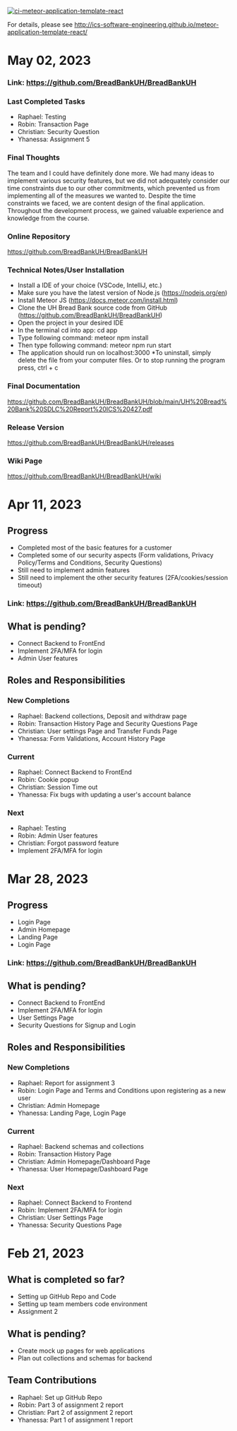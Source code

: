[![ci-meteor-application-template-react](https://github.com/ics-software-engineering/meteor-application-template-react/actions/workflows/ci.yml/badge.svg)](https://github.com/ics-software-engineering/meteor-application-template-react/actions/workflows/ci.yml)

For details, please see http://ics-software-engineering.github.io/meteor-application-template-react/

# May 02, 2023
### Link: https://github.com/BreadBankUH/BreadBankUH

### Last Completed Tasks
* Raphael: Testing
* Robin: Transaction Page
* Christian: Security Question
* Yhanessa: Assignment 5

### Final Thoughts
The team and I could have definitely done more. We had many ideas to implement various security features, but we did not adequately consider our time constraints due to our other commitments, which prevented us from implementing all of the measures we wanted to. Despite the time constraints we faced, we are content design of the final application. Throughout the development process, we gained valuable experience and knowledge from the course.

### Online Repository
https://github.com/BreadBankUH/BreadBankUH

### Technical Notes/User Installation
* Install a IDE of your choice (VSCode, IntelliJ, etc.)
* Make sure you have the latest version of Node.js (https://nodejs.org/en)
* Install Meteor JS (https://docs.meteor.com/install.html)
* Clone the UH Bread Bank source code from GitHub (https://github.com/BreadBankUH/BreadBankUH)
* Open the project in your desired IDE 
* In the terminal cd into app: cd app
* Type following command: meteor npm install
* Then type following command: meteor npm run start
* The application should run on localhost:3000
*To uninstall, simply delete the file from your computer files. Or to stop running the program press, ctrl + c

### Final Documentation
https://github.com/BreadBankUH/BreadBankUH/blob/main/UH%20Bread%20Bank%20SDLC%20Report%20ICS%20427.pdf

### Release Version
https://github.com/BreadBankUH/BreadBankUH/releases

### Wiki Page
https://github.com/BreadBankUH/BreadBankUH/wiki

# Apr 11, 2023
## Progress
* Completed most of the basic features for a customer
* Completed some of our security aspects (Form validations, Privacy Policy/Terms and Conditions, Security Questions)
* Still need to implement admin features
* Still need to implement the other security features (2FA/cookies/session timeout)

### Link: https://github.com/BreadBankUH/BreadBankUH

## What is pending?
* Connect Backend to FrontEnd
* Implement 2FA/MFA for login
* Admin User features

## Roles and Responsibilities
### New Completions
* Raphael: Backend collections, Deposit and withdraw page
* Robin: Transaction History Page and Security Questions Page 
* Christian: User settings Page and Transfer Funds Page
* Yhanessa: Form Validations, Account History Page
### Current
* Raphael: Connect Backend to FrontEnd
* Robin: Cookie popup
* Christian: Session Time out
* Yhanessa: Fix bugs with updating a user's account balance
### Next
* Raphael: Testing
* Robin: Admin User features
* Christian: Forgot password feature
* Implement 2FA/MFA for login

# Mar 28, 2023
## Progress
* Login Page
* Admin Homepage
* Landing Page
* Login Page

### Link: https://github.com/BreadBankUH/BreadBankUH

## What is pending?
* Connect Backend to FrontEnd
* Implement 2FA/MFA for login
* User Settings Page
* Security Questions for Signup and Login

## Roles and Responsibilities
### New Completions
* Raphael: Report for assignment 3
* Robin: Login Page and Terms and Conditions upon registering as a new user
* Christian: Admin Homepage
* Yhanessa: Landing Page, Login Page
### Current
* Raphael: Backend schemas and collections
* Robin: Transaction History Page
* Christian: Admin Homepage/Dashboard Page
* Yhanessa: User Homepage/Dashboard Page
### Next
* Raphael: Connect Backend to Frontend
* Robin: Implement 2FA/MFA for login
* Christian: User Settings Page
* Yhanessa: Security Questions Page

# Feb 21, 2023
## What is completed so far? 
* Setting up GitHub Repo and Code
* Setting up team members code environment
* Assignment 2

## What is pending?
* Create mock up pages for web applications
* Plan out collections and schemas for backend

## Team Contributions
* Raphael: Set up GitHub Repo
* Robin: Part 3 of assignment 2 report
* Christian: Part 2 of assignment 2 report
* Yhanessa: Part 1 of assignment 1 report 

